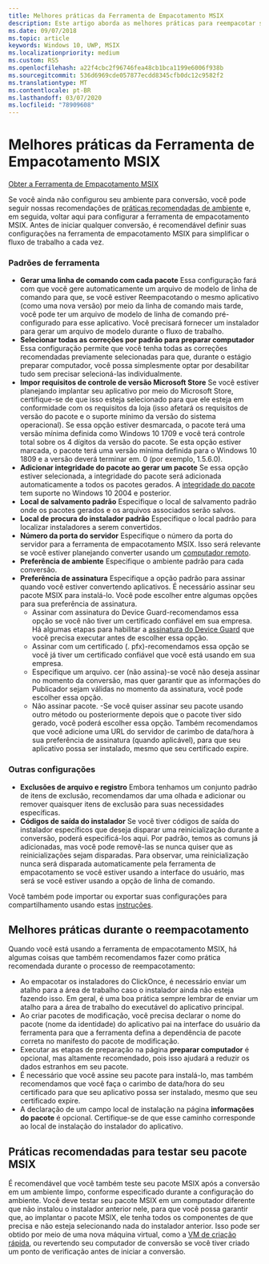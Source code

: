```yaml
---
title: Melhores práticas da Ferramenta de Empacotamento MSIX
description: Este artigo aborda as melhores práticas para reempacotar seu aplicativo para MSIX e usar a Ferramenta de Empacotamento MSIX.
ms.date: 09/07/2018
ms.topic: article
keywords: Windows 10, UWP, MSIX
ms.localizationpriority: medium
ms.custom: RS5
ms.openlocfilehash: a22f4cbc2f96746fea48cb1bca1199e6006f938b
ms.sourcegitcommit: 536d6969cde057877ecdd8345cfb0dc12c9582f2
ms.translationtype: MT
ms.contentlocale: pt-BR
ms.lasthandoff: 03/07/2020
ms.locfileid: "78909608"
---
```

# <a name="best-practices-for-the-msix-packaging-tool"></a>Melhores práticas da Ferramenta de Empacotamento MSIX

<div class="nextstepaction"><p><a class="x-hidden-focus" href="https://www.microsoft.com/en-us/p/msix-packaging-tool/9n5lw3jbcxkf" data-linktype="external">Obter a Ferramenta de Empacotamento MSIX</a></p></div>

Se você ainda não configurou seu ambiente para conversão, você pode seguir nossas recomendações de [práticas recomendadas de ambiente](prepare-your-environment.md) e, em seguida, voltar aqui para configurar a ferramenta de empacotamento MSIX. Antes de iniciar qualquer conversão, é recomendável definir suas configurações na ferramenta de empacotamento MSIX para simplificar o fluxo de trabalho a cada vez.

### <a name="tool-defaults"></a>Padrões de ferramenta

- **Gerar uma linha de comando com cada pacote** Essa configuração fará com que você gere automaticamente um arquivo de modelo de linha de comando para que, se você estiver Reempacotando o mesmo aplicativo (como uma nova versão) por meio da linha de comando mais tarde, você pode ter um arquivo de modelo de linha de comando pré-configurado para esse aplicativo. Você precisará fornecer um instalador para gerar um arquivo de modelo durante o fluxo de trabalho.
- **Selecionar todas as correções por padrão para preparar computador** Essa configuração permite que você tenha todas as correções recomendadas previamente selecionadas para que, durante o estágio preparar computador, você possa simplesmente optar por desabilitar tudo sem precisar selecioná-las individualmente.
- **Impor requisitos de controle de versão Microsoft Store** Se você estiver planejando implantar seu aplicativo por meio do Microsoft Store, certifique-se de que isso esteja selecionado para que ele esteja em conformidade com os requisitos da loja (isso afetará os requisitos de versão do pacote e o suporte mínimo da versão do sistema operacional). Se essa opção estiver desmarcada, o pacote terá uma versão mínima definida como Windows 10 1709 e você terá controle total sobre os 4 dígitos da versão do pacote. Se esta opção estiver marcada, o pacote terá uma versão mínima definida para o Windows 10 1809 e a versão deverá terminar em. 0 (por exemplo, 1.5.6.0).
- **Adicionar integridade do pacote ao gerar um pacote** Se essa opção estiver selecionada, a integridade do pacote será adicionada automaticamente a todos os pacotes gerados. A [integridade do pacote](https://docs.microsoft.com/uwp/schemas/appxpackage/uapmanifestschema/element-uap10-packageintegrity) tem suporte no Windows 10 2004 e posterior.
- **Local de salvamento padrão** Especifique o local de salvamento padrão onde os pacotes gerados e os arquivos associados serão salvos.
- **Local de procura do instalador padrão** Especifique o local padrão para localizar instaladores a serem convertidos.
- **Número da porta do servidor** Especifique o número da porta do servidor para a ferramenta de empacotamento MSIX. Isso será relevante se você estiver planejando converter usando um [computador remoto](remote-conversion-setup.md). 
- **Preferência de ambiente** Especifique o ambiente padrão para cada conversão.
- **Preferência de assinatura** Especifique a opção padrão para assinar quando você estiver convertendo aplicativos. É necessário assinar seu pacote MSIX para instalá-lo. Você pode escolher entre algumas opções para sua preferência de assinatura.
    - Assinar com assinatura do Device Guard-recomendamos essa opção se você não tiver um certificado confiável em sua empresa. Há algumas etapas para habilitar a [assinatura do Device Guard](../package/signing-package-device-guard-signing.md) que você precisa executar antes de escolher essa opção. 
    - Assinar com um certificado (. pfx)-recomendamos essa opção se você já tiver um certificado confiável que você está usando em sua empresa.
    - Especifique um arquivo. cer (não assina)-se você não deseja assinar no momento da conversão, mas quer garantir que as informações do Publicador sejam válidas no momento da assinatura, você pode escolher essa opção.
    - Não assinar pacote. -Se você quiser assinar seu pacote usando outro método ou posteriormente depois que o pacote tiver sido gerado, você poderá escolher essa opção.
    Também recomendamos que você adicione uma URL do servidor de carimbo de data/hora à sua preferência de assinatura (quando aplicável), para que seu aplicativo possa ser instalado, mesmo que seu certificado expire.

### <a name="other-settings"></a>Outras configurações

- **Exclusões de arquivo e registro** Embora tenhamos um conjunto padrão de itens de exclusão, recomendamos dar uma olhada e adicionar ou remover quaisquer itens de exclusão para suas necessidades específicas. 
- **Códigos de saída do instalador** Se você tiver códigos de saída do instalador específicos que deseja disparar uma reinicialização durante a conversão, poderá especificá-los aqui. Por padrão, temos as comuns já adicionadas, mas você pode removê-las se nunca quiser que as reinicializações sejam disparadas. Para observar, uma reinicialização nunca será disparada automaticamente pela ferramenta de empacotamento se você estiver usando a interface do usuário, mas será se você estiver usando a opção de linha de comando. 
 
Você também pode importar ou exportar suas configurações para compartilhamento usando estas [instruções](duplicate-tool-settings-across-devices.md). 

## <a name="best-practices-during-repackaging"></a>Melhores práticas durante o reempacotamento

Quando você está usando a ferramenta de empacotamento MSIX, há algumas coisas que também recomendamos fazer como prática recomendada durante o processo de reempacotamento:

- Ao empacotar os instaladores do ClickOnce, é necessário enviar um atalho para a área de trabalho caso o instalador ainda não esteja fazendo isso. Em geral, é uma boa prática sempre lembrar de enviar um atalho para a área de trabalho do executável do aplicativo principal.
- Ao criar pacotes de modificação, você precisa declarar o nome do pacote (nome da identidade) do aplicativo pai na interface do usuário da ferramenta para que a ferramenta defina a dependência de pacote correta no manifesto do pacote de modificação.
- Executar as etapas de preparação na página **preparar computador** é opcional, mas altamente recomendado, pois isso ajudará a reduzir os dados estranhos em seu pacote.
- É necessário que você assine seu pacote para instalá-lo, mas também recomendamos que você faça o carimbo de data/hora do seu certificado para que seu aplicativo possa ser instalado, mesmo que seu certificado expire.
- A declaração de um campo local de instalação na página **informações do pacote** é opcional. Certifique-se de que esse caminho corresponde ao local de instalação do instalador do aplicativo.

## <a name="best-practices-for-testing-your-msix-package"></a>Práticas recomendadas para testar seu pacote MSIX

É recomendável que você também teste seu pacote MSIX após a conversão em um ambiente limpo, conforme especificado durante a configuração do ambiente. Você deve testar seu pacote MSIX em um computador diferente que não instalou o instalador anterior nele, para que você possa garantir que, ao implantar o pacote MSIX, ele tenha todos os componentes de que precisa e não esteja selecionando nada do instalador anterior. Isso pode ser obtido por meio de uma nova máquina virtual, como a [VM de criação rápida](Quick-Create-VM.md), ou revertendo seu computador de conversão se você tiver criado um ponto de verificação antes de iniciar a conversão.
